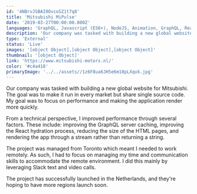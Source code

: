 ```yaml
---
id: '4NBrvJSBAI0OvcoSZ1t7q8'
title: 'Mitsubishi MiPulse'
date: '2019-03-27T00:00:00.000Z'
languages: 'GraphQL, Javascript (ES6+), NodeJS, Animation, GraphQL, React'
description: 'Our company was tasked with building a new global website for Mitsubishi. The goal was to make it run in every market but share single source code. My goal was to focus on performance and making the application render more quickly. '
type: 'External'
status: 'Live'
images: '[object Object],[object Object],[object Object]'
thumbnail: '[object Object]'
link: 'https://www.mitsubishi-motors.nl/'
color: '#c4a418'
primaryImage: '../../assets//1z6F8ua6JH5e6m18pLXqvk.jpg'
---
```


Our company was tasked with building a new global website for Mitsubishi. The goal was to make it run in every market but share single source code. My goal was to focus on performance and making the application render more quickly.

From a technical perspective, I improved performance through several factors. These include: improving the GraphQL server caching, improving the React hydration process, reducing the size of the HTML pages, and rendering the app through a stream rather than returning a string.

The project was managed from Toronto which meant I needed to work remotely. As such, I had to focus on managing my time and communication skills to accommodate the remote environment. I did this mainly by leveraging Slack text and video calls.

The project has successfully launched in the Netherlands, and they're hoping to have more regions launch soon.
